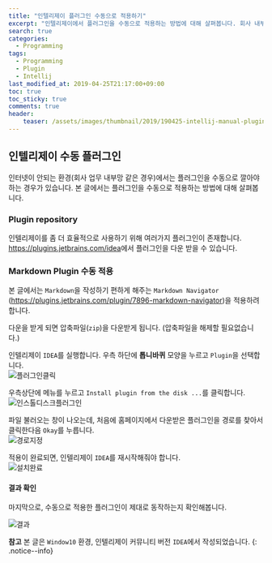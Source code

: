 ```yaml
---
title: "인텔리제이 플러그인 수동으로 적용하기"
excerpt: "인텔리제이에서 플러그인을 수동으로 적용하는 방법에 대해 살펴봅니다. 회사 내부망 같은 경우는 인터넷이 안되기 때문에 플러그인을 적용 못하는 경우가 있을 수 있는데, 수동으로 적용하는 방법이 있습니다."
search: true
categories: 
  - Programming
tags: 
  - Programming
  - Plugin
  - Intellij
last_modified_at: 2019-04-25T21:17:00+09:00
toc: true
toc_sticky: true
comments: true
header:
    teaser: /assets/images/thumbnail/2019/190425-intellij-manual-plugin-560x315.png
---
```


## 인텔리제이 수동 플러그인

인터넷이 안되는 환경(회사 업무 내부망 같은 경우)에서는 플러그인을 수동으로 깔아야하는 경우가 있습니다. 본 글에서는 플러그인을 수동으로 적용하는 방법에 대해 살펴봅니다.

### Plugin repository

인텔리제이를 좀 더 효율적으로 사용하기 위해 여러가지 플러그인이 존재합니다. <a href="https://plugins.jetbrains.com/idea" target="_blank">https://plugins.jetbrains.com/idea</a>에서 플러그인을 다운 받을 수 있습니다.  


### Markdown Plugin 수동 적용

본 글에서는 `Markdown`을 작성하기 편하게 해주는 `Markdown Navigator` (<a href="https://plugins.jetbrains.com/plugin/7896-markdown-navigator" target="_blank">https://plugins.jetbrains.com/plugin/7896-markdown-navigator</a>)을 적용하려 합니다.  

다운을 받게 되면 압축파일(`zip`)을 다운받게 됩니다. (압축파일을 해제할 필요없습니다.)  

인텔리제이 `IDEA`를 실행합니다. 우측 하단에 **톱니바퀴** 모양을 누르고 `Plugin`을 선택합니다.  
![플러그인클릭](https://user-images.githubusercontent.com/26136312/56734874-f8e8a280-679e-11e9-9126-d0c149d1d4cf.png)  


우측상단에 메뉴를 누르고 `Install plugin from the disk ...`를 클릭합니다.  
![인스톨디스크플러그인](https://user-images.githubusercontent.com/26136312/56734872-f8500c00-679e-11e9-8ca8-e837fbc0058a.png)  


파일 불러오는 창이 나오는데, 처음에 홈페이지에서 다운받은 플러그인을 경로를 찾아서 클릭한다음 `Okay`를 누릅니다.  
![경로지정](https://user-images.githubusercontent.com/26136312/56734870-f8500c00-679e-11e9-93a4-3319170158c6.png)  


적용이 완료되면, 인텔리제이 `IDEA`를 재시작해줘야 합니다.  
![설치완료](https://user-images.githubusercontent.com/26136312/56734871-f8500c00-679e-11e9-81fc-6cb844b3432e.png)  


#### 결과 확인

마지막으로, 수동으로 적용한 플러그인이 제대로 동작하는지 확인해봅니다.  

![결과](https://user-images.githubusercontent.com/26136312/56734868-f7b77580-679e-11e9-96ee-bc2b698b9996.png)  


<i class="fas fa-feather-alt"></i> **참고** 본 글은 `Window10` 환경, 인텔리제이 커뮤니티 버전 `IDEA`에서 작성되었습니다.
{: .notice--info}